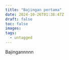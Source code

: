 ```yaml
---                                                      
title: "Bajingan pertama"                                      
date: 2024-10-26T01:38:47Z                               
draft: false                                              
toc: false                                               
images:                                                  
tags:                                                    
  - untagged                                             
---
```


Bajingannnnn
